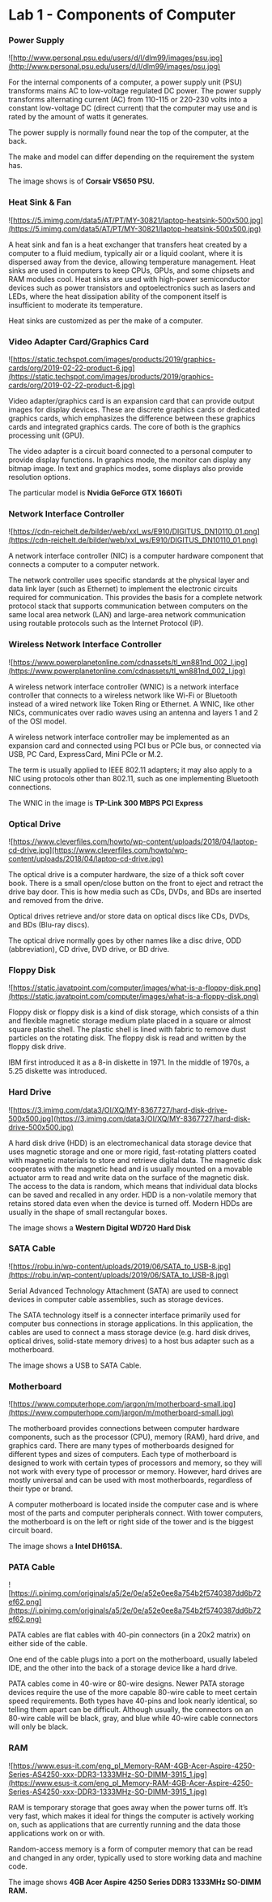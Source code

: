 # Lab 1 - Components of Computer

### Power Supply

![http://www.personal.psu.edu/users/d/l/dlm99/images/psu.jpg](http://www.personal.psu.edu/users/d/l/dlm99/images/psu.jpg)

For the internal components of a computer, a power supply unit (PSU) transforms mains AC to low-voltage regulated DC power. The power supply transforms alternating current (AC) from 110-115 or 220-230 volts into a constant low-voltage DC (direct current) that the computer may use and is rated by the amount of watts it generates.

The power supply is normally found near the top of the computer, at the back.

The make and model can differ depending on the requirement the system has. 

The image shows is of **Corsair VS650 PSU.**

### Heat Sink & Fan

![https://5.imimg.com/data5/AT/PT/MY-30821/laptop-heatsink-500x500.jpg](https://5.imimg.com/data5/AT/PT/MY-30821/laptop-heatsink-500x500.jpg)

A heat sink and fan is a heat exchanger that transfers heat created by a computer to a fluid medium, typically air or a liquid coolant, where it is dispersed away from the device, allowing temperature management. Heat sinks are used in computers to keep CPUs, GPUs, and some chipsets and RAM modules cool. Heat sinks are used with high-power semiconductor devices such as power transistors and optoelectronics such as lasers and LEDs, where the heat dissipation ability of the component itself is insufficient to moderate its temperature.

Heat sinks are customized as per the make of a computer.

### Video Adapter Card/Graphics Card

![https://static.techspot.com/images/products/2019/graphics-cards/org/2019-02-22-product-6.jpg](https://static.techspot.com/images/products/2019/graphics-cards/org/2019-02-22-product-6.jpg)

Video adapter/graphics card is an expansion card that can provide output images for display devices. These are discrete graphics cards or dedicated graphics cards, which emphasizes the difference between these graphics cards and integrated graphics cards. The core of both is the graphics processing unit (GPU). 

The video adapter is a circuit board connected to a personal computer to provide display functions. In graphics mode, the monitor can display any bitmap image. In text and graphics modes, some displays also provide resolution options.

The particular model is **Nvidia GeForce GTX 1660Ti**

### Network Interface Controller

![https://cdn-reichelt.de/bilder/web/xxl_ws/E910/DIGITUS_DN10110_01.png](https://cdn-reichelt.de/bilder/web/xxl_ws/E910/DIGITUS_DN10110_01.png)

A network interface controller (NIC) is a computer hardware component that connects a computer to a computer network. 

The network controller uses specific standards at the physical layer and data link layer (such as Ethernet) to implement the electronic circuits required for communication. This provides the basis for a complete network protocol stack that supports communication between computers on the same local area network (LAN) and large-area network communication using routable protocols such as the Internet Protocol (IP).

### Wireless Network Interface Controller

![https://www.powerplanetonline.com/cdnassets/tl_wn881nd_002_l.jpg](https://www.powerplanetonline.com/cdnassets/tl_wn881nd_002_l.jpg)

A wireless network interface controller (WNIC) is a network interface controller that connects to a wireless network like Wi-Fi or Bluetooth instead of a wired network like Token Ring or Ethernet. A WNIC, like other NICs, communicates over radio waves using an antenna and layers 1 and 2 of the OSI model.

A wireless network interface controller may be implemented as an expansion card and connected using PCI bus or PCIe bus, or connected via USB, PC Card, ExpressCard, Mini PCIe or M.2.

The term is usually applied to IEEE 802.11 adapters; it may also apply to a NIC using protocols other than 802.11, such as one implementing Bluetooth connections.

The WNIC in the image is **TP-Link 300 MBPS PCI Express**

### Optical Drive

![https://www.cleverfiles.com/howto/wp-content/uploads/2018/04/laptop-cd-drive.jpg](https://www.cleverfiles.com/howto/wp-content/uploads/2018/04/laptop-cd-drive.jpg)

The optical drive is a computer hardware, the size of a thick soft cover book. There is a small open/close button on the front to eject and retract the drive bay door. This is how media such as CDs, DVDs, and BDs are inserted and removed from the drive.

Optical drives retrieve and/or store data on optical discs like CDs, DVDs, and BDs (Blu-ray discs).

The optical drive normally goes by other names like a disc drive, ODD (abbreviation), CD drive, DVD drive, or BD drive.

### Floppy Disk

![https://static.javatpoint.com/computer/images/what-is-a-floppy-disk.png](https://static.javatpoint.com/computer/images/what-is-a-floppy-disk.png)

Floppy disk or floppy disk is a kind of disk storage, which consists of a thin and flexible magnetic storage medium plate placed in a square or almost square plastic shell. The plastic shell is lined with fabric to remove dust particles on the rotating disk. The floppy disk is read and written by the floppy disk drive.

IBM first introduced it as a 8-in diskette in 1971. In the middle of 1970s, a 5.25 diskette was introduced.

### Hard Drive

![https://3.imimg.com/data3/OI/XQ/MY-8367727/hard-disk-drive-500x500.jpg](https://3.imimg.com/data3/OI/XQ/MY-8367727/hard-disk-drive-500x500.jpg)

A hard disk drive (HDD) is an electromechanical data storage device that uses magnetic storage and one or more rigid, fast-rotating platters coated with magnetic materials to store and retrieve digital data. The magnetic disk cooperates with the magnetic head and is usually mounted on a movable actuator arm to read and write data on the surface of the magnetic disk. The access to the data is random, which means that individual data blocks can be saved and recalled in any order. HDD is a non-volatile memory that retains stored data even when the device is turned off. Modern HDDs are usually in the shape of small rectangular boxes.

The image shows a **Western Digital WD720 Hard Disk**

### SATA Cable

![https://robu.in/wp-content/uploads/2019/06/SATA_to_USB-8.jpg](https://robu.in/wp-content/uploads/2019/06/SATA_to_USB-8.jpg)

Serial Advanced Technology Attachment (SATA) are used to connect devices in computer cable assemblies, such as storage devices.

The SATA technology itself is a connecter interface primarily used for computer bus connections in storage applications. In this application, the cables are used to connect a mass storage device (e.g. hard disk drives, optical drives, solid-state memory drives) to a host bus adapter such as a motherboard.

The image shows a USB to SATA Cable.

### Motherboard

![https://www.computerhope.com/jargon/m/motherboard-small.jpg](https://www.computerhope.com/jargon/m/motherboard-small.jpg)

The motherboard provides connections between computer hardware components, such as the processor (CPU), memory (RAM), hard drive, and graphics card. There are many types of motherboards designed for different types and sizes of computers.
Each type of motherboard is designed to work with certain types of processors and memory, so they will not work with every type of processor or memory. However, hard drives are mostly universal and can be used with most motherboards, regardless of their type or brand.

A computer motherboard is located inside the computer case and is where most of the parts and computer peripherals connect. With tower computers, the motherboard is on the left or right side of the tower and is the biggest circuit board.

The image shows a **Intel DH61SA.**

### PATA Cable

![https://i.pinimg.com/originals/a5/2e/0e/a52e0ee8a754b2f5740387dd6b72ef62.png](https://i.pinimg.com/originals/a5/2e/0e/a52e0ee8a754b2f5740387dd6b72ef62.png)

PATA cables are flat cables with 40-pin connectors (in a 20x2 matrix) on either side of the cable.

One end of the cable plugs into a port on the motherboard, usually labeled IDE, and the other into the back of a storage device like a hard drive.

PATA cables come in 40-wire or 80-wire designs. Newer PATA storage devices require the use of the more capable 80-wire cable to meet certain speed requirements. Both types have 40-pins and look nearly identical, so telling them apart can be difficult. Although usually, the connectors on an 80-wire cable will be black, gray, and blue while 40-wire cable connectors will only be black.

### RAM

![https://www.esus-it.com/eng_pl_Memory-RAM-4GB-Acer-Aspire-4250-Series-AS4250-xxx-DDR3-1333MHz-SO-DIMM-3915_1.jpg](https://www.esus-it.com/eng_pl_Memory-RAM-4GB-Acer-Aspire-4250-Series-AS4250-xxx-DDR3-1333MHz-SO-DIMM-3915_1.jpg)

RAM is temporary storage that goes away when the power turns off. It’s very fast, which makes it ideal for things the computer is actively working on, such as applications that are currently running and the data those applications work on or with.

Random-access memory is a form of computer memory that can be read and changed in any order, typically used to store working data and machine code.

The image shows **4GB Acer Aspire 4250 Series DDR3 1333MHz SO-DIMM RAM.**
